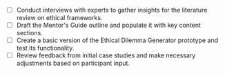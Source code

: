 - [ ] Conduct interviews with experts to gather insights for the literature review on ethical frameworks.
- [ ] Draft the Mentor's Guide outline and populate it with key content sections.
- [ ] Create a basic version of the Ethical Dilemma Generator prototype and test its functionality.
- [ ] Review feedback from initial case studies and make necessary adjustments based on participant input.